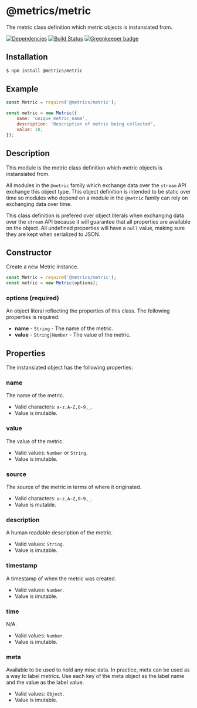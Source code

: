 # @metrics/metric

The metric class definition which metric objects is instansiated from.

[![Dependencies](https://img.shields.io/david/metrics-js/metric.svg?style=flat-square)](https://david-dm.org/metrics-js/metric)
[![Build Status](http://img.shields.io/travis/metrics-js/metric/master.svg?style=flat-square)](https://travis-ci.org/metrics-js/metric) [![Greenkeeper badge](https://badges.greenkeeper.io/metrics-js/metric.svg)](https://greenkeeper.io/)

## Installation

```bash
$ npm install @metrics/metric
```

## Example

```js
const Metric = require('@metrics/metric');

const metric = new Metric({
    name: 'unique_metric_name',
    description: 'Description of metric being collected',
    value: 10,
});
```

## Description

This module is the metric class definition which metric objects is instansiated from.

All modules in the `@metric` family which exchange data over the `stream` API exchange
this object type. This object definition is intended to be static over time so modules
who depend on a module in the `@metric` family can rely on exchanging data over time.

This class definition is prefered over object literals when exchanging data over the
`stream` API because it will guarantee that all properties are available on the
object. All undefined properties will have a `null` value, making sure they are kept
when serialized to JSON.

## Constructor

Create a new Metric instance.

  ```js
 const Metric = require('@metrics/metric');
 const metric = new Metric(options);
 ```

### options (required)

An object literal reflecting the properties of this class. The following properties
is required:

 * **name** - `String` - The name of the metric.
 * **value** - `String|Number` - The value of the metric.

## Properties

The instansiated object has the following properties:

### name

The name of the metric.

 * Valid characters: `a-z,A-Z,0-9,_`.
 * Value is imutable.

### value

The value of the metric.

 * Valid values: `Number` or `String`.
 * Value is imutable.

### source

The source of the metric in terms of where it originated.

 * Valid characters: `a-z,A-Z,0-9,_`.
 * Value is mutable.

### description

A human readable description of the metric.

 * Valid values: `String`.
 * Value is imutable.

### timestamp

A timestamp of when the metric was created.

 * Valid values: `Number`.
 * Value is imutable.

### time

N/A.

 * Valid values: `Number`.
 * Value is imutable.

### meta

Available to be used to hold any misc data.	In practice, meta can be used as
a way to label metrics. Use each key of the meta object as the label name and
the value as the label value.

 * Valid values: `Object`.
 * Value is imutable.
